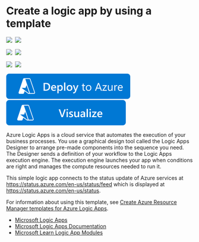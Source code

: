 # Create a logic app by using a template

<IMG SRC="https://azurequickstartsservice.blob.core.windows.net/badges/101-logic-app-create/PublicLastTestDate.svg" />&nbsp;
<IMG SRC="https://azurequickstartsservice.blob.core.windows.net/badges/101-logic-app-create/PublicDeployment.svg" />&nbsp;

<IMG SRC="https://azurequickstartsservice.blob.core.windows.net/badges/101-logic-app-create/FairfaxLastTestDate.svg" />&nbsp;
<IMG SRC="https://azurequickstartsservice.blob.core.windows.net/badges/101-logic-app-create/FairfaxDeployment.svg" />&nbsp;

<IMG SRC="https://azurequickstartsservice.blob.core.windows.net/badges/101-logic-app-create/BestPracticeResult.svg" />&nbsp;
<IMG SRC="https://azurequickstartsservice.blob.core.windows.net/badges/101-logic-app-create/CredScanResult.svg" />&nbsp;

<a href="https://portal.azure.com/#create/Microsoft.Template/uri/https%3A%2F%2Fraw.githubusercontent.com%2Fazure%2Fazure-quickstart-templates%2Fmaster%2F101-logic-app-create%2Fazuredeploy.json" target="_blank">
    <img src="https://raw.githubusercontent.com/Azure/azure-quickstart-templates/master/1-CONTRIBUTION-GUIDE/images/deploytoazure.svg"/>
</a>
<a href="http://armviz.io/#/?load=https%3A%2F%2Fraw.githubusercontent.com%2FAzure%2Fazure-quickstart-templates%2Fmaster%2F101-logic-app-create%2Fazuredeploy.json" target="_blank">
    <img src="https://raw.githubusercontent.com/Azure/azure-quickstart-templates/master/1-CONTRIBUTION-GUIDE/images/visualizebutton.svg"/>
</a>

Azure Logic Apps is a cloud service that automates the execution of your business processes. You use a graphical design tool called the Logic Apps Designer to arrange pre-made components into the sequence you need. The Designer sends a definition of your workflow to the Logic Apps execution engine. The execution engine launches your app when conditions are right and manages the compute resources needed to run it.

This simple logic app connects to the status update of Azure services at https://status.azure.com/en-us/status/feed which is displayed at https://status.azure.com/en-us/status.

For information about using this template, see [Create Azure Resource Manager templates for Azure Logic Apps](https://docs.microsoft.com/azure/logic-apps/logic-apps-create-deploy-template).

- [Microsoft Logic Apps](https://azure.microsoft.com/services/logic-apps/)
- [Microsoft Logic Apps Documentation](https://docs.microsoft.com/azure/logic-apps/)
- [Microsoft Learn Logic App Modules](https://docs.microsoft.com/learn/browse/?term=logic%20app)

